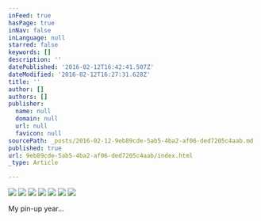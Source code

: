 ```yaml
---
inFeed: true
hasPage: true
inNav: false
inLanguage: null
starred: false
keywords: []
description: ''
datePublished: '2016-02-12T16:42:41.507Z'
dateModified: '2016-02-12T16:27:31.628Z'
title: ''
author: []
authors: []
publisher:
  name: null
  domain: null
  url: null
  favicon: null
sourcePath: _posts/2016-02-12-9eb89cde-5ab5-4ba2-af06-ded7205c4aab.md
published: true
url: 9eb89cde-5ab5-4ba2-af06-ded7205c4aab/index.html
_type: Article

---
```

![](https://the-grid-user-content.s3-us-west-2.amazonaws.com/c1a44c40-e18e-4bc9-82f1-492210d35704.jpg)
![](https://the-grid-user-content.s3-us-west-2.amazonaws.com/158c1ff1-15a9-4976-b537-bdf93fb0410d.jpg)
![](https://the-grid-user-content.s3-us-west-2.amazonaws.com/b5563688-92a0-4f17-89f4-3e90d840f90e.jpg)
![](https://the-grid-user-content.s3-us-west-2.amazonaws.com/74a7cebe-f20a-4b71-896a-a451af300996.jpg)
![](https://the-grid-user-content.s3-us-west-2.amazonaws.com/485a49c2-77ac-4162-ade7-06d03aec6b91.jpg)
![](https://the-grid-user-content.s3-us-west-2.amazonaws.com/62cb00a4-af50-455e-9c3a-cc7e142972ea.jpg)
![](https://the-grid-user-content.s3-us-west-2.amazonaws.com/b9a5943d-3594-4153-ae9f-a8e2fd1568c4.jpg)

My pin-up year...